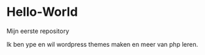 # Hello-World
Mijn eerste repository

Ik ben ype en wil wordpress themes maken en meer van php leren.
